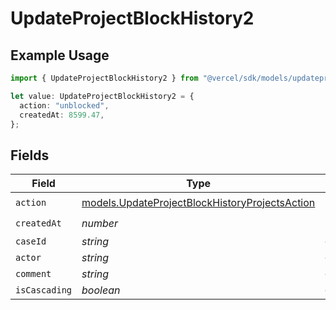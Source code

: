 # UpdateProjectBlockHistory2

## Example Usage

```typescript
import { UpdateProjectBlockHistory2 } from "@vercel/sdk/models/updateprojectop.js";

let value: UpdateProjectBlockHistory2 = {
  action: "unblocked",
  createdAt: 8599.47,
};
```

## Fields

| Field                                                                                                  | Type                                                                                                   | Required                                                                                               | Description                                                                                            |
| ------------------------------------------------------------------------------------------------------ | ------------------------------------------------------------------------------------------------------ | ------------------------------------------------------------------------------------------------------ | ------------------------------------------------------------------------------------------------------ |
| `action`                                                                                               | [models.UpdateProjectBlockHistoryProjectsAction](../models/updateprojectblockhistoryprojectsaction.md) | :heavy_check_mark:                                                                                     | N/A                                                                                                    |
| `createdAt`                                                                                            | *number*                                                                                               | :heavy_check_mark:                                                                                     | N/A                                                                                                    |
| `caseId`                                                                                               | *string*                                                                                               | :heavy_minus_sign:                                                                                     | N/A                                                                                                    |
| `actor`                                                                                                | *string*                                                                                               | :heavy_minus_sign:                                                                                     | N/A                                                                                                    |
| `comment`                                                                                              | *string*                                                                                               | :heavy_minus_sign:                                                                                     | N/A                                                                                                    |
| `isCascading`                                                                                          | *boolean*                                                                                              | :heavy_minus_sign:                                                                                     | N/A                                                                                                    |